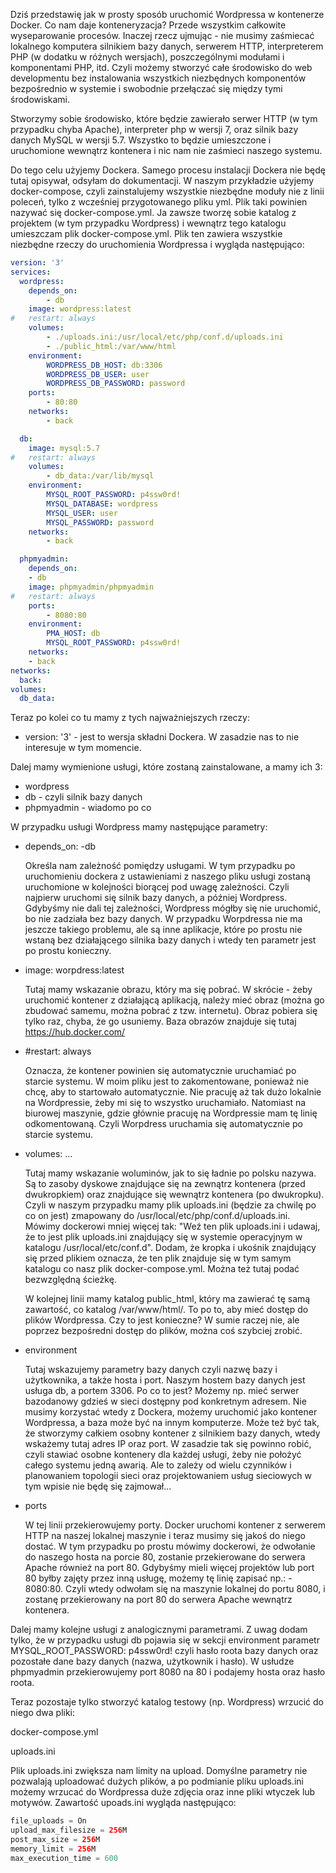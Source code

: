 Dziś przedstawię jak w prosty sposób uruchomić Wordpressa w kontenerze Docker. Co nam daje konteneryzacja? Przede wszystkim całkowite wyseparowanie procesów. Inaczej rzecz ujmując - nie musimy zaśmiecać lokalnego komputera silnikiem bazy danych, serwerem HTTP, interpreterem PHP (w dodatku w różnych wersjach), poszczególnymi modułami i komponentami PHP, itd. Czyli możemy stworzyć całe środowisko do web developmentu bez instalowania wszystkich niezbędnych komponentów bezpośrednio w systemie i swobodnie przełączać się między tymi środowiskami.

Stworzymy sobie środowisko, które będzie zawierało serwer HTTP (w tym przypadku chyba Apache), interpreter php w wersji 7, oraz silnik bazy danych MySQL w wersji 5.7. Wszystko to będzie umieszczone i uruchomione wewnątrz kontenera i nic nam nie zaśmieci naszego systemu.

Do tego celu użyjemy Dockera. Samego procesu instalacji Dockera nie będę tutaj opisywał, odsyłam do dokumentacji. W naszym przykładzie użyjemy docker-compose, czyli zainstalujemy wszystkie niezbędne moduły nie z linii poleceń, tylko z wcześniej przygotowanego pliku yml. Plik taki powinien nazywać się docker-compose.yml. Ja zawsze tworzę sobie katalog z projektem (w tym przypadku Wordpress) i wewnątrz tego katalogu umieszczam plik docker-compose.yml. Plik ten zawiera wszystkie niezbędne rzeczy do uruchomienia Wordpressa i wygląda następująco:



```yml
version: '3'
services:
  wordpress:
    depends_on:
    	- db
    image: wordpress:latest
# 	restart: always
	volumes:
 		- ./uploads.ini:/usr/local/etc/php/conf.d/uploads.ini
 		- ./public_html:/var/www/html
	environment:
  		WORDPRESS_DB_HOST: db:3306
  		WORDPRESS_DB_USER: user
  		WORDPRESS_DB_PASSWORD: password
	ports:
  		- 80:80
	networks:
  		- back

  db:
    image: mysql:5.7
# 	restart: always
	volumes:
   		- db_data:/var/lib/mysql
	environment:
  		MYSQL_ROOT_PASSWORD: p4ssw0rd!
  		MYSQL_DATABASE: wordpress
  		MYSQL_USER: user
  		MYSQL_PASSWORD: password
	networks:
  		- back

  phpmyadmin:
	depends_on:
    - db
    image: phpmyadmin/phpmyadmin
#	restart: always
	ports:
  		- 8080:80
	environment:
  		PMA_HOST: db
  		MYSQL_ROOT_PASSWORD: p4ssw0rd!
	networks:
  	- back
networks:
  back:
volumes:
  db_data:
```

Teraz po kolei co tu mamy z tych najważniejszych rzeczy:

- version: '3' - jest to wersja składni Dockera. W zasadzie nas to nie interesuje w tym momencie.

Dalej mamy wymienione usługi, które zostaną zainstalowane, a mamy ich 3:

- wordpress
- db - czyli silnik bazy danych
- phpmyadmin - wiadomo po co

W przypadku usługi Wordpress mamy  następujące parametry:

- depends_on: -db 

  Określa nam zależność pomiędzy usługami. W tym przypadku po uruchomieniu dockera z ustawieniami z naszego pliku usługi zostaną uruchomione w kolejności biorącej pod uwagę zależności. Czyli najpierw uruchomi się silnik bazy danych, a później Wordpress. Gdybyśmy nie dali tej zależności, Wordpress mógłby się nie uruchomić, bo nie zadziała bez bazy danych. W przypadku Worpdressa nie ma jeszcze takiego problemu, ale są inne aplikacje, które po prostu nie wstaną bez działającego silnika bazy danych i wtedy ten parametr jest po prostu konieczny.

- image: worpdress:latest

  Tutaj mamy wskazanie obrazu, który ma się pobrać. W skrócie - żeby uruchomić kontener z działającą aplikacją, należy mieć obraz (można go zbudować samemu, można pobrać z tzw. internetu). Obraz pobiera się tylko raz, chyba, że go usuniemy. Baza obrazów znajduje się tutaj https://hub.docker.com/

- #restart: always

  Oznacza, że kontener powinien się automatycznie uruchamiać po starcie systemu. W moim pliku jest to zakomentowane, ponieważ nie chcę, aby to startowało automatycznie. Nie pracuję aż tak dużo lokalnie na Wordpressie, żeby mi się to wszystko uruchamiało. Natomiast na biurowej maszynie, gdzie głównie pracuję na Wordpressie mam tę linię odkomentowaną. Czyli Worpdress uruchamia się automatycznie po starcie systemu.

- volumes: ...

  Tutaj mamy wskazanie woluminów, jak to się ładnie po polsku nazywa. Są to zasoby dyskowe znajdujące się na zewnątrz kontenera (przed dwukropkiem) oraz znajdujące się wewnątrz kontenera (po dwukropku). Czyli w naszym przypadku mamy plik uploads.ini (będzie za chwilę po co on jest) zmapowany do /usr/local/etc/php/conf.d/uploads.ini. Mówimy dockerowi mniej więcej tak: "Weź ten plik uploads.ini i udawaj, że to jest plik uploads.ini znajdujący się w systemie operacyjnym w katalogu /usr/local/etc/conf.d". Dodam, że kropka i ukośnik znajdujący się przed plikiem oznacza, że ten plik znajduje się w tym samym katalogu co nasz plik docker-compose.yml. Można też tutaj podać bezwzględną ścieżkę.

  W kolejnej linii mamy katalog public_html, który ma zawierać tę samą zawartość, co katalog /var/www/html/. To po to, aby mieć dostęp do plików Wordpressa. Czy to jest konieczne? W sumie raczej nie, ale poprzez bezpośredni dostęp do plików, można coś szybciej zrobić.

- environment

  Tutaj wskazujemy parametry bazy danych czyli nazwę bazy i użytkownika, a także hosta i port. Naszym hostem bazy danych jest usługa db, a portem 3306. Po co to jest? Możemy np. mieć serwer bazodanowy gdzieś w sieci dostępny pod konkretnym adresem. Nie musimy korzystać wtedy z Dockera, możemy uruchomić jako kontener Wordpressa, a baza może być na innym komputerze. Może też być tak, że stworzymy całkiem osobny kontener z silnikiem bazy danych, wtedy wskażemy tutaj adres IP oraz port. W zasadzie tak się powinno robić, czyli stawiać osobne kontenery dla każdej usługi, żeby nie położyć całego systemu jedną awarią. Ale to zależy od wielu czynników i planowaniem topologii sieci oraz projektowaniem usług sieciowych w tym wpisie nie będę się zajmował...

- ports

  W tej linii przekierowujemy porty. Docker uruchomi kontener z serwerem HTTP na naszej lokalnej maszynie i teraz musimy się jakoś do niego dostać. W tym przypadku po prostu mówimy dockerowi, że odwołanie do naszego hosta na porcie 80, zostanie przekierowane do serwera Apache również na port 80. Gdybyśmy mieli więcej projektów lub port 80 byłby zajęty przez inną usługę, możemy tę linię zapisać  np.: - 8080:80. Czyli wtedy odwołam się na maszynie lokalnej do portu 8080, i zostanę przekierowany na port 80 do serwera Apache wewnątrz kontenera.



Dalej mamy kolejne usługi z analogicznymi parametrami. Z uwag dodam tylko, że w przypadku usługi db pojawia się w sekcji environment parametr MYSQL_ROOT_PASSWORD: p4ssw0rd! czyli hasło roota bazy danych oraz pozostałe dane bazy danych (nazwa, użytkownik i hasło). W usłudze phpmyadmin przekierowujemy port 8080 na 80  i podajemy hosta oraz hasło roota.

Teraz pozostaje tylko stworzyć katalog testowy (np. Wordpress) wrzucić do niego dwa pliki:

docker-compose.yml

uploads.ini

Plik uploads.ini zwiększa nam limity na upload. Domyślne parametry nie pozwalają uploadować dużych plików, a po podmianie pliku uploads.ini możemy wrzucać do Wordpressa duże zdjęcia oraz inne pliki wtyczek lub motywów. Zawartość upoads.ini wygląda następująco:

```php
file_uploads = On
upload_max_filesize = 256M
post_max_size = 256M
memory_limit = 256M
max_execution_time = 600
```


